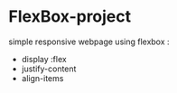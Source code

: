 # FlexBox-project
simple responsive webpage using flexbox : 
- display :flex
- justify-content 
- align-items 

